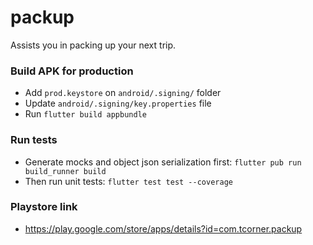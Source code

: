 # packup

Assists you in packing up your next trip.

### Build APK for production

- Add `prod.keystore` on `android/.signing/` folder
- Update `android/.signing/key.properties` file
- Run `flutter build appbundle`

### Run tests

- Generate mocks and object json serialization first: `flutter pub run build_runner build`
- Then run unit tests: `flutter test test --coverage`

### Playstore link

- https://play.google.com/store/apps/details?id=com.tcorner.packup
